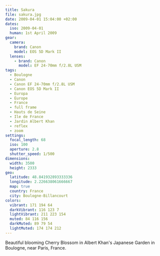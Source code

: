 ```yaml
---
title: Sakura
file: sakura.jpg
date: 2009-04-01 15:04:00 +02:00
dates:
  iso: 2009-04-01
  human: 1st April 2009
gear:
  camera:
    brand: Canon
    model: EOS 5D Mark II
  lenses:
    - brand: Canon
      model: EF 24-70mm f/2.8L USM
tags:
  - Boulogne
  - Canon
  - Canon EF 24-70mm f/2.8L USM
  - Canon EOS 5D Mark II
  - Europa
  - Europe
  - France
  - full frame
  - Hauts de Seine
  - Ile de France
  - Jardin Albert Khan
  - reflex
  - zoom
settings:
  focal_length: 68
  iso: 100
  aperture: 2.8
  shutter_speed: 1/500
dimensions:
  width: 3500
  height: 2333
geo:
  latitude: 48.841932893333336
  longitude: 2.226638061666667
  map: true
  country: France
  city: Boulogne-Billancourt
colors:
  vibrant: 171 194 64
  darkVibrant: 116 123 7
  lightVibrant: 211 223 154
  muted: 84 116 156
  darkMuted: 89 79 54
  lightMuted: 174 174 212
---
```


Beautiful blooming Cherry Blossom in Albert Khan's Japanese Garden in Boulogne, near Paris, France.
